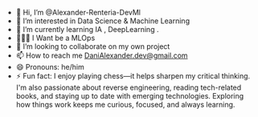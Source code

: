 - 👋 Hi, I’m @Alexander-Renteria-DevMl
- 👀 I’m interested in Data Science & Machine Learning
- 🌱 I’m currently learning IA , DeepLearning .
- 🧑🏾‍💻 I Want be a MLOps
- 💞️ I’m looking to collaborate on my own project
- 📫 How to reach me DaniAlexander.dev@gmail.com
- 😄 Pronouns: he/him
- ⚡ Fun fact:  I enjoy playing chess—it helps sharpen my critical thinking. I'm also passionate about reverse engineering, reading tech-related books, and staying up to date with emerging technologies. Exploring how things work keeps me curious, focused, and always learning.

<!---
Alexander-Renteria-DevMl/Alexander-Renteria-DevMl is a ✨ special ✨ repository because its `README.md` (this file) appears on your GitHub profile.
You can click the Preview link to take a look at your changes.
--->
